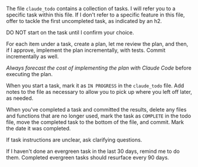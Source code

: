 The file `claude_todo` contains a collection of tasks. I will refer you to a specific task within this file. If I don't refer to a specific feature in this file, offer to tackle the first uncompleted task, as indicated by an h2. 

DO NOT start on the task until I confirm your choice.

For each item under a task, create a plan, let me review the plan, and then, if I approve, implement the plan incrementally, with tests. Commit incrementally as well.

*Always forecast the cost of implementing the plan with Claude Code* before executing the plan.

When you start a task, mark it as `IN PROGRESS` in the `claude_todo` file. Add notes to the file as necessary to allow you to pick up where you left off later, as needed.

When you've completed a task and committed the results, delete any files and functions that are no longer used, mark the task as `COMPLETE` in the todo file, move the completed task to the bottom of the file, and commit. Mark the date it was completed.

If task instructions are unclear, ask clarifying questions.

If I haven't done an evergreen task in the last 30 days, remind me to do them. Completed evergreen tasks should resurface every 90 days.